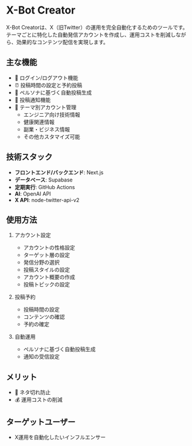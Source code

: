 # X-Bot Creator

X-Bot Creatorは、X（旧Twitter）の運用を完全自動化するためのツールです。テーマごとに特化した自動発信アカウントを作成し、運用コストを削減しながら、効果的なコンテンツ配信を実現します。

## 主な機能

- 🔐 ログイン/ログアウト機能
- ⏰ 投稿時間の設定と予約投稿
- 🤖 ペルソナに基づく自動投稿生成
- 🔔 投稿通知機能
- 🎯 テーマ別アカウント管理
  - エンジニア向け技術情報
  - 健康関連情報
  - 副業・ビジネス情報
  - その他カスタマイズ可能

## 技術スタック

- **フロントエンド/バックエンド**: Next.js
- **データベース**: Supabase
- **定期実行**: GitHub Actions
- **AI**: OpenAI API
- **X API**: node-twitter-api-v2

## 使用方法

1. アカウント設定
   - アカウントの性格設定
   - ターゲット層の設定
   - 発信分野の選択
   - 投稿スタイルの設定
   - アカウント概要の作成
   - 投稿トピックの設定

2. 投稿予約
   - 投稿時間の設定
   - コンテンツの確認
   - 予約の確定

3. 自動運用
   - ペルソナに基づく自動投稿生成
   - 通知の受信設定

## メリット

- 🚀 ネタ切れ防止
- 💰 運用コストの削減

## ターゲットユーザー

- X運用を自動化したいインフルエンサー